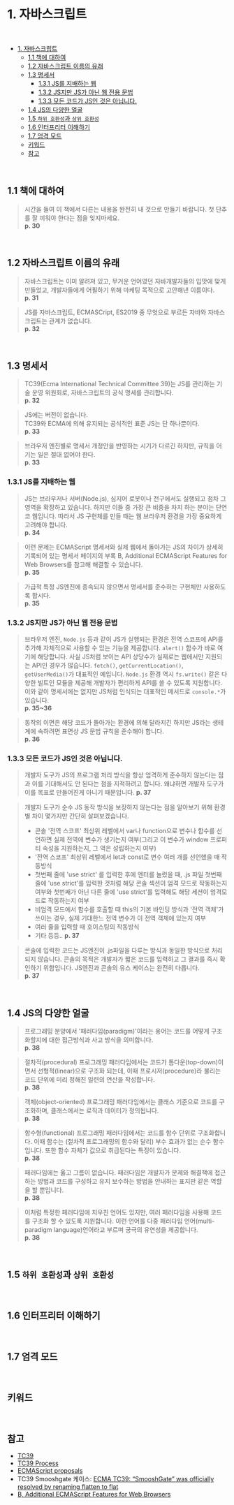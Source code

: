 # 1. 자바스크립트

<br>

- [1. 자바스크립트](#1-자바스크립트)
  - [1.1 책에 대하여](#11-책에-대하여)
  - [1.2 자바스크립트 이름의 유래](#12-자바스크립트-이름의-유래)
  - [1.3 명세서](#13-명세서)
    - [1.3.1 JS를 지배하는 웹](#131-js를-지배하는-웹)
    - [1.3.2 JS지만 JS가 아닌 웹 전용 문법](#132-js지만-js가-아닌-웹-전용-문법)
    - [1.3.3 모든 코드가 JS인 것은 아닙니다.](#133-모든-코드가-js인-것은-아닙니다)
  - [1.4 JS의 다양한 얼굴](#14-js의-다양한-얼굴)
  - [1.5 `하위 호환성`과 `상위 호환성`](#15-하위-호환성과-상위-호환성)
  - [1.6 인터프리터 이해하기](#16-인터프리터-이해하기)
  - [1.7 엄격 모드](#17-엄격-모드)
  - [키워드](#키워드)
  - [참고](#참고)

<br>


## 1.1 책에 대하여

> 시간을 들여 이 책에서 다른는 내용을 완전히 내 것으로 만들기 바랍니다. 첫 단추를 잘 끼워야 한다는 점을 잊지마세요.<br>
> **p. 30**


<br>

## 1.2 자바스크립트 이름의 유래

> 자바스크립트는 이미 알려져 있고, 무거운 언어였던 자바개발자들의 입맛에 맞게 만들었고, 개발자들에게 어필하기 위해 마케팅 목적으로 고안해낸 이름이다.<br>
> **p. 31**


> JS를 자바스크립트, ECMASCript, ES2019 중 무엇으로 부르든 자바와 자바스크립트는 관계가 없습니다.<br>
> **p. 32**

<br>

## 1.3 명세서

> TC39(Ecma International Technical Committee 39)는 JS를 관리하는 기술 운영 위원회로, 자바스크립트의 공식 명세를 관리합니다.<br>
> **p. 32**


> JS에는 버전이 없습니다.<br>
> TC39와 ECMA에 의해 유지되는 공식적인 표준 JS는 단 하나뿐이다.<br>
> **p. 33**


> 브라우저 엔진별로 명세서 개정안을 반영하는 시기가 다르긴 하지만, 규칙을 어기는 일은 절대 없어야 한다.<br>
> **p. 33**

### 1.3.1 JS를 지배하는 웹

> JS는 브라우저나 서버(Node.js), 심지어 로봇이나 전구에서도 실행되고 점차 그 영역을 확장하고 있습니다. 하지만 이들 중 가장 큰 비중을 차지 하는 분야는 단연코 웹입니다. 따라서 JS 구현체를 만들 때는 웹 브라우저 환경을 가장 중요하게 고려해야 합니다.<br>
> **p. 34**


> 이런 문제는 ECMAScript 명세서와 실제 웹에서 돌아가는 JS의 차이가 상세히 기록되어 있는 명세서 페이지의 부록 B, Additional ECMAScript Features for Web Browsers를 참고해 해결할 수 있습니다.<br>
> **p. 35**


> 가급적 특정 JS엔진에 종속되지 않으면서 명세서를 준수하는 구현체만 사용하도록 합시다.<br>
> **p. 35**



### 1.3.2 JS지만 JS가 아닌 웹 전용 문법

> 브라우저 엔진, `Node.js` 등과 같이 JS가 실행되는 환경은 전역 스코프에 API를 추가해 자체적으로 사용할 수 있는 기능을 제공합니다. `alert()` 함수가 바로 여기에 해당합니다.
> 사실 JS처럼 보이는 API 상당수가 실제로는 웹에서만 지원되는 API인 경우가 많습니다. `fetch()`, `getCurrentLocation()`, `getUserMedia()`가 대표적인 예입니다.
> `Node.js` 환경 역시 `fs.write()` 같은 다양한 빌트인 모듈을 제공해 개발자가 편리하게 API를 쓸 수 있도록 지원합니다. 이와 같이 명세서에는 없지만 JS처럼 인식되는 대표적인 메서드로 `console.*`가 있습니다.<br>
> **p. 35~36**


> 동작의 이면은 해당 코드가 돌아가는 환경에 의해 달라지긴 하지만 JS라는 생테계에 속하려면 표면상 JS 문법 규칙을 준수해야 합니다.<br>
> **p. 36**


### 1.3.3 모든 코드가 JS인 것은 아닙니다.

> 개발자 도구가 JS의 프로그램 처리 방식을 항상 엄격하게 준수하지 않는다는 점과 이를 기대해서도 안 된다는 점을 지적하려고 합니다. 왜냐하면 개발자 도구가 이를 목표로 만들어진게 아니기 때문입니다.
> **p. 37**

> 개발자 도구가 순수 JS 동작 방식을 보장하지 않는다는 점을 알아보기 위해 환경별 차이 몇가지만 간단히 살펴보겠습니다.
> - 콘솔 '전역 스코프' 최상위 레벨에서 var나 function으로 변수나 함수를 선언하면 실제 전역에 변수가 생기는지 여부(그리고 이 변수가 window 프로퍼티 속성을 지원하는지, 그 역은 성립하는지 여부)
> - '전역 스코프' 최상위 레벨에서 let과 const로 변수 여러 개를 선언했을 때 작동방식
> - 첫번째 줄에 'use strict' 를 입력한 후에 엔터를 눌렀을 때, .js 파일 첫번째 줄에 'use strict'를 입력한 것처럼 해당 콘솔 섹션이 엄격 모드로 작동하는지 여부와 첫번째가 아닌 다른 줄에 'use strict'를 입력해도 해당 세션이 엄격모드로 작동하는지 여부
> - 비엄격 모드에서 함수를 호출할 때 this의 기본 바인딩 방식과 '전역 객체'가 쓰이는 경우, 실제 기대한느 전역 변수가 이 전역 객체에 있는지 여부
> - 여러 줄을 입력할 때 호이스팅의 작동방식
> - 기타 등등..
> **p. 37**

> 콘솔에 입력한 코드는 JS엔진이 .js파일을 다루는 방식과 동일한 방식으로 처리되지 않습니다. 콘솔의 목적은 개발자가 짧은 코드를 입력하고 그 결과를 즉시 확인하기 위함입니다. JS엔진과 콘솔의 유스 케이스는 완전히 다릅니다.<br>
> **p. 37**


<br>

## 1.4 JS의 다양한 얼굴

> 프로그래밍 분양에서 '패러다임(paradigm)'이라는 용어는 코드를 어떻게 구조화할지에 대한 접근방식과 사고 방식을 의미합니다.<br>
> **p. 38**

> 절차적(procedural) 프로그래밍 패러다임에서는 코드가 톰다운(top-down)이면서 선형적(linear)으로 구조화 되는데, 이때 프로시저(procedure)라 불리는 코드 단위에 미리 정해진 일련의 연산을 작성합니다.<br>
> **p. 38**

> 객체(object-oriented) 프로그래밍 패러다임에서는 클래스 기준으로 코드를 구조화하며, 클래스에서는 로직과 데이터가 정의됩니다.<br>
> **p. 38**

> 함수형(functional) 프로그래밍 패러다임에서는 코드를 함수 단위로 구조화합니다. 이때 함수는 (절차적 프로그래밍의 함수와 달리) 부수 효과가 없는 순수 함수 입니다. 또한 함수 자체가 값으로 취급된다는 특징이 있습니다.<br>
> **p. 38**

> 패러다임에는 옳고 그름이 없습니다. 패러다임은 개발자가 문제와 해결책에 접근하는 방법과 코드를 구성하고 유지 보수하는 방법을 안내하는 표지판 같은 역할을 할 뿐입니다.<br>
> **p. 38**

> 이처럼 특정한 페러다임에 치우친 언어도 있지만, 여러 패러다임을 사용해 코드를 구조화 할 수 있도록 지원합니다. 이런 언어를 다중 패러다임 언어(multi-paradigm language)언어라고 부르며 궁극의 유연성을 제공합니다.<br>
> **p. 38**


<br>

## 1.5 `하위 호환성`과 `상위 호환성`

<br>

## 1.6 인터프리터 이해하기

<br>

## 1.7 엄격 모드

<br>

## 키워드

<br>

## 참고

- [TC39](https://tc39.es/)
- [TC39 Process](https://tc39.es/process-document/)
- [ECMAScript proposals](https://github.com/tc39/proposals)
- TC39 Smooshgate 케이스: [ECMA TC39: “SmooshGate” was officially resolved by renaming flatten to flat](https://developer.chrome.com/blog/smooshgate)
- [B, Additional ECMAScript Features for Web Browsers](https://tc39.es/ecma262/multipage/additional-ecmascript-features-for-web-browsers.html)
